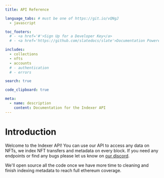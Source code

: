 ```yaml
---
title: API Reference

language_tabs: # must be one of https://git.io/vQNgJ
  - javascript

toc_footers:
  # - <a href='#'>Sign Up for a Developer Key</a>
  # - <a href='https://github.com/slatedocs/slate'>Documentation Powered by Slate</a>

includes:
  - collections
  - nfts
  - accounts
  # - authentication
  # - errors

search: true

code_clipboard: true

meta:
  - name: description
    content: Documentation for the Indexer API
---
```


# Introduction

Welcome to the Indexer API! You can use our API to access any data on NFTs, we index NFT transfers and metadata on every block. If you need any endpoints or find any bugs please let us know on [our discord](https://discord.com/invite/kfByfux).

We'll open source all the code once we have more time to cleaning and finish indexing metadata to reach full ethereum coverage.
